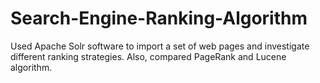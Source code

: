 # Search-Engine-Ranking-Algorithm
Used Apache Solr software to import a set of web pages and investigate different ranking strategies. Also, compared PageRank and Lucene algorithm.

